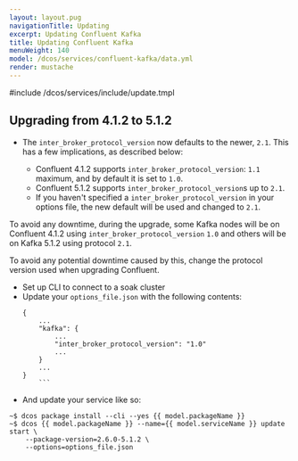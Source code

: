 ```yaml
---
layout: layout.pug
navigationTitle: Updating 
excerpt: Updating Confluent Kafka
title: Updating Confluent Kafka
menuWeight: 140
model: /dcos/services/confluent-kafka/data.yml
render: mustache
---
```


#include /dcos/services/include/update.tmpl


## Upgrading from 4.1.2 to 5.1.2
  
* The `inter_broker_protocol_version` now defaults to the newer, `2.1`. This has a few implications, as described below:

  - Confluent 4.1.2 supports `inter_broker_protocol_version`: `1.1` maximum, and by default it is set to `1.0`.
  - Confluent 5.1.2 supports `inter_broker_protocol_version`s up to `2.1`. 
  - If you haven't specified a `inter_broker_protocol_version` in your options file, the new default will be used and changed to `2.1`.

To avoid any downtime, during the upgrade, some Kafka nodes will be on Confluent 4.1.2 using `inter_broker_protocol_version` `1.0` and others will be on Kafka 5.1.2 using protocol `2.1`.

To avoid any potential downtime caused by this, change the protocol version used when upgrading Confluent.

- Set up CLI to connect to a soak cluster
- Update your `options_file.json` with the following contents:
  ```
  {
	  ...
	  "kafka": {
		  ...
		  "inter_broker_protocol_version": "1.0"
		  ...
	  }
	  ...
  }
	  ```

- And update your service like so:
 ```
 ~$ dcos package install --cli --yes {{ model.packageName }}
 ~$ dcos {{ model.packageName }} --name={{ model.serviceName }} update start \
	 --package-version=2.6.0-5.1.2 \
	 --options=options_file.json
```
